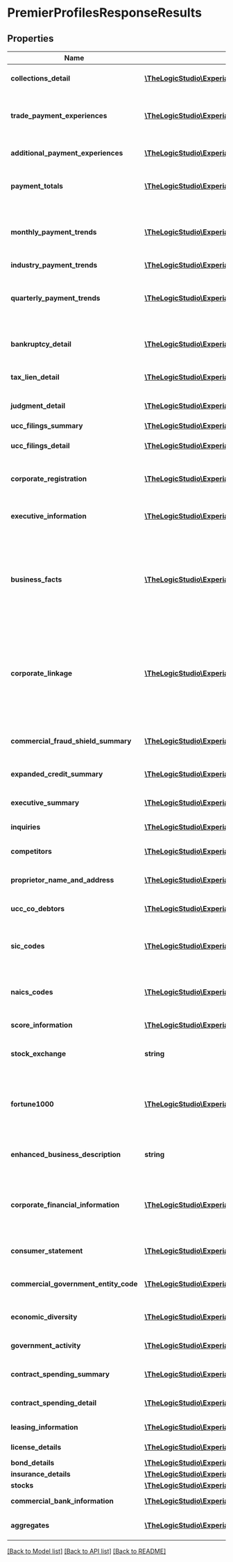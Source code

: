 # PremierProfilesResponseResults

## Properties
Name | Type | Description | Notes
------------ | ------------- | ------------- | -------------
**collections_detail** | [**\TheLogicStudio\ExperianBusinessesPHP\Model\BusinessCollectionsDetailResult[]**](BusinessCollectionsDetailResult.md) | Array containing details of collections on file for business | [optional] 
**trade_payment_experiences** | [**\TheLogicStudio\ExperianBusinessesPHP\Model\TradePaymentExperiencesResult[]**](TradePaymentExperiencesResult.md) | Array containing details of all trade payment experiences on file for the business | [optional] 
**additional_payment_experiences** | [**\TheLogicStudio\ExperianBusinessesPHP\Model\TradePaymentExperiencesResult[]**](TradePaymentExperiencesResult.md) | Array containing additional trade payment experiences | [optional] 
**payment_totals** | [**\TheLogicStudio\ExperianBusinessesPHP\Model\PaymentTotalsResult**](PaymentTotalsResult.md) | Object that contains trade payment total counts for different types of trades | [optional] 
**monthly_payment_trends** | [**\TheLogicStudio\ExperianBusinessesPHP\Model\TradePaymentTrend[]**](TradePaymentTrend.md) | Snapshot of key performance metrics and trade balances for the last 6 months; current and 6 previous | [optional] 
**industry_payment_trends** | [**\TheLogicStudio\ExperianBusinessesPHP\Model\PremierProfilesResponseResultsIndustryPaymentTrends**](PremierProfilesResponseResultsIndustryPaymentTrends.md) |  | [optional] 
**quarterly_payment_trends** | [**\TheLogicStudio\ExperianBusinessesPHP\Model\TradePaymentTrend[]**](TradePaymentTrend.md) | Snapshot of key performance metrics and trade balance for the last 5 quarters; current and 4 previous | [optional] 
**bankruptcy_detail** | [**\TheLogicStudio\ExperianBusinessesPHP\Model\BankruptcyDetail[]**](BankruptcyDetail.md) | Array containing details of bankruptcies filed by the business | [optional] 
**tax_lien_detail** | [**\TheLogicStudio\ExperianBusinessesPHP\Model\LienDetail[]**](LienDetail.md) | Array containing details of tax liens filed by the business | [optional] 
**judgment_detail** | [**\TheLogicStudio\ExperianBusinessesPHP\Model\JudgmentDetail[]**](JudgmentDetail.md) | Array containing details of judgments filed by the business | [optional] 
**ucc_filings_summary** | [**\TheLogicStudio\ExperianBusinessesPHP\Model\PremierProfilesResponseResultsUccFilingsSummary**](PremierProfilesResponseResultsUccFilingsSummary.md) |  | [optional] 
**ucc_filings_detail** | [**\TheLogicStudio\ExperianBusinessesPHP\Model\UCCFilingsDetail[]**](UCCFilingsDetail.md) | Array containing details of judgments filed by the business | [optional] 
**corporate_registration** | [**\TheLogicStudio\ExperianBusinessesPHP\Model\BusinessCorporateRegistrationResult**](BusinessCorporateRegistrationResult.md) | Object containing Corporate Registration information | [optional] 
**executive_information** | [**\TheLogicStudio\ExperianBusinessesPHP\Model\ExecutiveInformation[]**](ExecutiveInformation.md) | Key company contacts including owners, officers, and directors | [optional] 
**business_facts** | [**\TheLogicStudio\ExperianBusinessesPHP\Model\BusinessFacts**](BusinessFacts.md) | An in-depth look at the business, including how long the business has been in operation, other legal names under which the business operates, firmographics, and more information | [optional] 
**corporate_linkage** | [**\TheLogicStudio\ExperianBusinessesPHP\Model\CorporateLinkage[]**](CorporateLinkage.md) | Returns the Ultimate Parent, the immediate Parent/Headquarters, up to 10 Subsidiaries, and up to 10 branches. If additional data is available, the returnLimitExceeded indicator will be true | [optional] 
**commercial_fraud_shield_summary** | [**\TheLogicStudio\ExperianBusinessesPHP\Model\CommercialFraudShieldSummary**](CommercialFraudShieldSummary.md) | Object containing Commercial Fraud Shield Summary information | [optional] 
**expanded_credit_summary** | [**\TheLogicStudio\ExperianBusinessesPHP\Model\ExpandedCreditSummary**](ExpandedCreditSummary.md) | Object containing Expanded Credit Summary | [optional] 
**executive_summary** | [**\TheLogicStudio\ExperianBusinessesPHP\Model\ExecutiveSummary**](ExecutiveSummary.md) | Object containing Expanded Credit Summary | [optional] 
**inquiries** | [**\TheLogicStudio\ExperianBusinessesPHP\Model\Inquiries[]**](Inquiries.md) | Array containing inquiry information | [optional] 
**competitors** | [**\TheLogicStudio\ExperianBusinessesPHP\Model\Competitors[]**](Competitors.md) | Array containing Competitor information | [optional] 
**proprietor_name_and_address** | [**\TheLogicStudio\ExperianBusinessesPHP\Model\ProprietorNameAndAddress[]**](ProprietorNameAndAddress.md) | Object containing Proprietor Information | [optional] 
**ucc_co_debtors** | [**\TheLogicStudio\ExperianBusinessesPHP\Model\UccCoDebtors[]**](UccCoDebtors.md) | Array containing UCCCoDebtor information | [optional] 
**sic_codes** | [**\TheLogicStudio\ExperianBusinessesPHP\Model\SICCode[]**](SICCode.md) | Array of objects representing SIC codes for the business each with a code and description | [optional] 
**naics_codes** | [**\TheLogicStudio\ExperianBusinessesPHP\Model\NAICSCode[]**](NAICSCode.md) | Array of objects representing NAICS codes for the business each with a code and description | [optional] 
**score_information** | [**\TheLogicStudio\ExperianBusinessesPHP\Model\ScoreInformation**](ScoreInformation.md) | Object containing Score Information | [optional] 
**stock_exchange** | **string** | What stock exchange the stock is offered on (e.g. New York Stock Exchange) | [optional] 
**fortune1000** | [**\TheLogicStudio\ExperianBusinessesPHP\Model\Fortune1000[]**](Fortune1000.md) | Array representing if the business was listed on the fortune 1000 list in the past 3 years (if not ever listed the value will be null) | [optional] 
**enhanced_business_description** | **string** | Provides a detailed description of the business and its operations | [optional] 
**corporate_financial_information** | [**\TheLogicStudio\ExperianBusinessesPHP\Model\CorporateFinancialInformation**](CorporateFinancialInformation.md) | Corporate Financial Information provides objective data on the financial health of the business if it is a publicly held company | [optional] 
**consumer_statement** | [**\TheLogicStudio\ExperianBusinessesPHP\Model\ConsumerStatement[]**](ConsumerStatement.md) | Array containing Consumer Statement information | [optional] 
**commercial_government_entity_code** | [**\TheLogicStudio\ExperianBusinessesPHP\Model\CommercialGovernmentEntityCode**](CommercialGovernmentEntityCode.md) | Object containing Commercial Government Entity Code information | [optional] 
**economic_diversity** | [**\TheLogicStudio\ExperianBusinessesPHP\Model\EconomicDiversity**](EconomicDiversity.md) | Object containing Economic Diversity information | [optional] 
**government_activity** | [**\TheLogicStudio\ExperianBusinessesPHP\Model\GovernmentActivity**](GovernmentActivity.md) | Object containing Government Activity information | [optional] 
**contract_spending_summary** | [**\TheLogicStudio\ExperianBusinessesPHP\Model\ContractSpendingSummary**](ContractSpendingSummary.md) | Object containing Contract Spending Summary information | [optional] 
**contract_spending_detail** | [**\TheLogicStudio\ExperianBusinessesPHP\Model\ContractSpendingDetail[]**](ContractSpendingDetail.md) | Array containing Contract Spending Detail information | [optional] 
**leasing_information** | [**\TheLogicStudio\ExperianBusinessesPHP\Model\LeasingInformationResult[]**](LeasingInformationResult.md) | Array containing Leasing information | [optional] 
**license_details** | [**\TheLogicStudio\ExperianBusinessesPHP\Model\LicenseDetailsResult[]**](LicenseDetailsResult.md) | Array containing license Details | [optional] 
**bond_details** | [**\TheLogicStudio\ExperianBusinessesPHP\Model\PremierProfilesResponseResultsBondDetails[]**](PremierProfilesResponseResultsBondDetails.md) | Bond details | [optional] 
**insurance_details** | [**\TheLogicStudio\ExperianBusinessesPHP\Model\PremierProfilesResponseResultsInsuranceDetails[]**](PremierProfilesResponseResultsInsuranceDetails.md) | Insurance Details | [optional] 
**stocks** | [**\TheLogicStudio\ExperianBusinessesPHP\Model\PremierProfilesResponseResultsStocks**](PremierProfilesResponseResultsStocks.md) |  | [optional] 
**commercial_bank_information** | [**\TheLogicStudio\ExperianBusinessesPHP\Model\PremierProfilesResponseResultsCommercialBankInformation[]**](PremierProfilesResponseResultsCommercialBankInformation.md) | Commercial banking information | [optional] 
**aggregates** | [**\TheLogicStudio\ExperianBusinessesPHP\Model\BizAggregates**](BizAggregates.md) | Object containing business aggregates (BizAggs) | [optional] 

[[Back to Model list]](../README.md#documentation-for-models) [[Back to API list]](../README.md#documentation-for-api-endpoints) [[Back to README]](../README.md)


